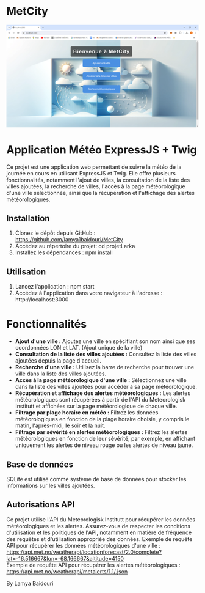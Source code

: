 # MetCity
![Texte alternatif](./public/images/websiteView.png)

# Application Météo ExpressJS + Twig

Ce projet est une application web permettant de suivre la météo de la journée en cours en utilisant ExpressJS et Twig. Elle offre plusieurs fonctionnalités, notamment l'ajout de villes, la consultation de la liste des villes ajoutées, la recherche de villes, l'accès à la page météorologique d'une ville sélectionnée, ainsi que la récupération et l'affichage des alertes météorologiques.

## Installation

1. Clonez le dépôt depuis GitHub :
   https://github.com/lamya1baidouri/MetCity
2. Accédez au répertoire du projet:
   cd projetLarka
3. Installez les dépendances :
npm install

## Utilisation

1. Lancez l'application :
npm start
2. Accédez à l'application dans votre navigateur à l'adresse :
http://localhost:3000

# Fonctionnalités

- **Ajout d'une ville :** Ajoutez une ville en spécifiant son nom ainsi que ses coordonnées LON et LAT. (Ajout unique de la ville)
- **Consultation de la liste des villes ajoutées :** Consultez la liste des villes ajoutées depuis la page d'accueil.
- **Recherche d'une ville :** Utilisez la barre de recherche pour trouver une ville dans la liste des villes ajoutées.
- **Accès à la page météorologique d'une ville :** Sélectionnez une ville dans la liste des villes ajoutées pour accéder à sa page météorologique.
- **Récupération et affichage des alertes météorologiques :** Les alertes météorologiques sont récupérées à partir de l'API du Meteorologisk Institutt et affichées sur la page météorologique de chaque ville.
- **Filtrage par plage horaire en météo :** Filtrez les données météorologiques en fonction de la plage horaire choisie, y compris le matin, l'après-midi, le soir et la nuit.
- **Filtrage par sévérité en alertes météorologiques :** Filtrez les alertes météorologiques en fonction de leur sévérité, par exemple, en affichant uniquement les alertes de niveau rouge ou les alertes de niveau jaune.

## Base de données

SQLite est utilisé comme système de base de données pour stocker les informations sur les villes ajoutées.
## Autorisations API

Ce projet utilise l'API du Meteorologisk Institutt pour récupérer les données météorologiques et les alertes. Assurez-vous de respecter les conditions d'utilisation et les politiques de l'API, notamment en matière de fréquence des requêtes et d'utilisation appropriée des données.
Exemple de requête API pour récupérer les données météorologiques d'une ville :
https://api.met.no/weatherapi/locationforecast/2.0/complete?lat=-16.516667&lon=-68.166667&altitude=4150   
Exemple de requête API pour récupérer les alertes météorologiques :
https://api.met.no/weatherapi/metalerts/1.1/.json

By Lamya Baidouri 
